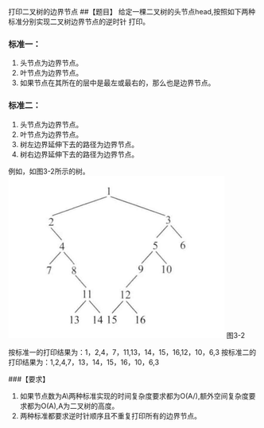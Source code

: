 打印二叉树的边界节点
##【题目】
给定一棵二叉树的头节点head,按照如下两种标准分别实现二叉树边界节点的逆时针
打印。
### 标准一：

1. 头节点为边界节点。
2. 叶节点为边界节点。
3. 如果节点在其所在的层中是最左或最右的，那么也是边界节点。

### 标准二：
1. 头节点为边界节点。
2. 叶节点为边界节点。
3. 树左边界延伸下去的路径为边界节点。
4. 树右边界延伸下去的路径为边界节点。

例如，如图3-2所示的树。
![avatar](./img.png)
图3-2

按标准一的打印结果为：1，2,4，7，11,13，14，15，16,12，10，6,3
按标准二的打印结果为：1,2,4,7，13，14，15，16，10，6,3

###【要求】

1. 如果节点数为A\两种标准实现的时间复杂度要求都为O(A/),额外空间复杂度要
求都为O(A),A为二叉树的高度。
2. 两种标准都要求逆时针顺序且不重复打印所有的边界节点。